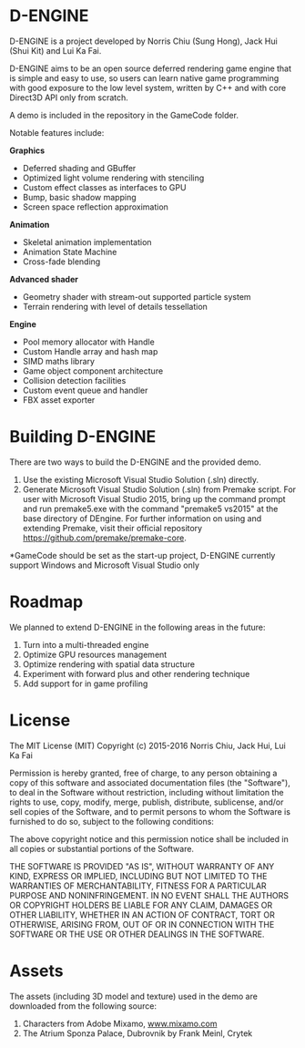 # D-ENGINE
D-ENGINE is a project developed by Norris Chiu (Sung Hong), Jack Hui (Shui Kit) and Lui Ka Fai.

D-ENGINE aims to be an open source deferred rendering game engine that is simple and easy to use, so users can learn native game programming with good exposure to the low level system, written by C++ and with core Direct3D API only from scratch.

A demo is included in the repository in the GameCode folder.

Notable features include:

<b>Graphics</b>
- Deferred shading and GBuffer
- Optimized light volume rendering with stenciling
- Custom effect classes as interfaces to GPU
- Bump, basic shadow mapping
- Screen space reflection approximation

<b>Animation</b>
- Skeletal animation implementation
- Animation State Machine
- Cross-fade blending

<b>Advanced shader</b>
- Geometry shader with stream-out supported particle system
- Terrain rendering with level of details tessellation

<b>Engine</b>
- Pool memory allocator with Handle
- Custom Handle array and hash map
- SIMD maths library​
- Game object component architecture
- Collision detection facilities
- Custom event queue and handler
- FBX asset exporter

# Building D-ENGINE
There are two ways to build the D-ENGINE and the provided demo.

1. Use the existing Microsoft Visual Studio Solution (.sln) directly.
2. Generate Microsoft Visual Studio Solution (.sln) from Premake script. For user with Microsoft Visual Studio 2015, bring up the command prompt and run premake5.exe with the command "premake5 vs2015" at the base directory of DEngine. For further information on using and extending Premake, visit their official repository https://github.com/premake/premake-core.

*GameCode should be set as the start-up project, D-ENGINE currently support Windows and Microsoft Visual Studio only

# Roadmap
We planned to extend D-ENGINE in the following areas in the future:

1. Turn into a multi-threaded engine
2. Optimize GPU resources management
3. Optimize rendering with spatial data structure
4. Experiment with forward plus and other rendering technique
5. Add support for in game profiling

# License
The MIT License (MIT)
Copyright (c) 2015-2016 Norris Chiu, Jack Hui, Lui Ka Fai

Permission is hereby granted, free of charge, to any person obtaining a copy of this software and associated documentation files (the "Software"), to deal in the Software without restriction, including without limitation the rights to use, copy, modify, merge, publish, distribute, sublicense, and/or sell copies of the Software, and to permit persons to whom the Software is furnished to do so, subject to the following conditions:

The above copyright notice and this permission notice shall be included in all copies or substantial portions of the Software.

THE SOFTWARE IS PROVIDED "AS IS", WITHOUT WARRANTY OF ANY KIND, EXPRESS OR IMPLIED, INCLUDING BUT NOT LIMITED TO THE WARRANTIES OF MERCHANTABILITY, FITNESS FOR A PARTICULAR PURPOSE AND NONINFRINGEMENT. IN NO EVENT SHALL THE AUTHORS OR COPYRIGHT HOLDERS BE LIABLE FOR ANY CLAIM, DAMAGES OR OTHER LIABILITY, WHETHER IN AN ACTION OF CONTRACT, TORT OR OTHERWISE, ARISING FROM, OUT OF OR IN CONNECTION WITH THE SOFTWARE OR THE USE OR OTHER DEALINGS IN THE SOFTWARE.

# Assets
The assets (including 3D model and texture) used in the demo are downloaded from the following source:

1. Characters from Adobe Mixamo, www.mixamo.com
2. The Atrium Sponza Palace, Dubrovnik by Frank Meinl, Crytek
